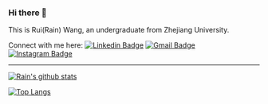 ### Hi there 👋

This is Rui(Rain) Wang, an undergraduate from Zhejiang University.

Connect with me here: [![Linkedin Badge](https://img.shields.io/badge/-Rui_Wang-blue?style=plastic&logo=Linkedin&logoColor=white&link=https://www.linkedin.com/in/rui-wang-77684b236/)](https://www.linkedin.com/in/rui-wang-77684b236/)
[![Gmail Badge](https://img.shields.io/badge/-rainwang6188@gmail-c14438?style=plastic&logo=Gmail&logoColor=white&link=mailto:rainwang6188@gmail.com)](mailto:rainwang6188@gmail.com)
[![Instagram Badge](https://img.shields.io/badge/-RainWang6188-purple?style=plastic&logo=instagram&logoColor=white&link=https://www.instagram.com/rainwang6188/)](https://www.instagram.com/rainwang6188/)


---

[![Rain's github stats](https://github-readme-stats.vercel.app/api?username=RainWang6188&theme=tokyonight&show_icons=true)](https://github.com/RainWang6188)

[![Top Langs](https://github-readme-stats.vercel.app/api/top-langs/?username=RainWang6188&layout=compact&theme=tokyonight&show_icons=true)](https://github.com/RainWang6188)



<!--
**RainWang6188/RainWang6188** is a ✨ _special_ ✨ repository because its `README.md` (this file) appears on your GitHub profile.

Here are some ideas to get you started:

- 🔭 I’m currently working on ...
- 🌱 I’m currently learning ...
- 👯 I’m looking to collaborate on ...
- 🤔 I’m looking for help with ...
- 💬 Ask me about ...
- 📫 How to reach me: ...
- 😄 Pronouns: ...
- ⚡ Fun fact: ...
-->
